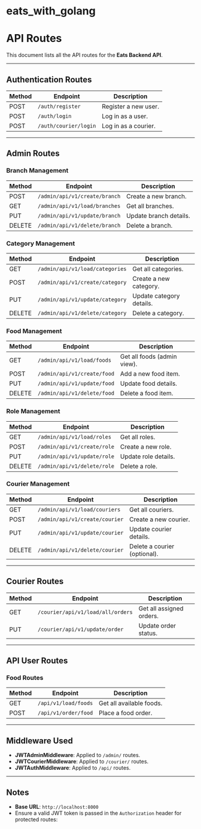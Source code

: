 # eats_with_golang

# API Routes

This document lists all the API routes for the **Eats Backend API**.

---

## Authentication Routes

| Method | Endpoint              | Description          |
| ------ | --------------------- | -------------------- |
| POST   | `/auth/register`      | Register a new user. |
| POST   | `/auth/login`         | Log in as a user.    |
| POST   | `/auth/courier/login` | Log in as a courier. |

---

## Admin Routes

### Branch Management

| Method | Endpoint                      | Description            |
| ------ | ----------------------------- | ---------------------- |
| POST   | `/admin/api/v1/create/branch` | Create a new branch.   |
| GET    | `/admin/api/v1/load/branches` | Get all branches.      |
| PUT    | `/admin/api/v1/update/branch` | Update branch details. |
| DELETE | `/admin/api/v1/delete/branch` | Delete a branch.       |

### Category Management

| Method | Endpoint                        | Description              |
| ------ | ------------------------------- | ------------------------ |
| GET    | `/admin/api/v1/load/categories` | Get all categories.      |
| POST   | `/admin/api/v1/create/category` | Create a new category.   |
| PUT    | `/admin/api/v1/update/category` | Update category details. |
| DELETE | `/admin/api/v1/delete/category` | Delete a category.       |

### Food Management

| Method | Endpoint                    | Description                 |
| ------ | --------------------------- | --------------------------- |
| GET    | `/admin/api/v1/load/foods`  | Get all foods (admin view). |
| POST   | `/admin/api/v1/create/food` | Add a new food item.        |
| PUT    | `/admin/api/v1/update/food` | Update food details.        |
| DELETE | `/admin/api/v1/delete/food` | Delete a food item.         |

### Role Management

| Method | Endpoint                    | Description          |
| ------ | --------------------------- | -------------------- |
| GET    | `/admin/api/v1/load/roles`  | Get all roles.       |
| POST   | `/admin/api/v1/create/role` | Create a new role.   |
| PUT    | `/admin/api/v1/update/role` | Update role details. |
| DELETE | `/admin/api/v1/delete/role` | Delete a role.       |

### Courier Management

| Method | Endpoint                       | Description                  |
| ------ | ------------------------------ | ---------------------------- |
| GET    | `/admin/api/v1/load/couriers`  | Get all couriers.            |
| POST   | `/admin/api/v1/create/courier` | Create a new courier.        |
| PUT    | `/admin/api/v1/update/courier` | Update courier details.      |
| DELETE | `/admin/api/v1/delete/courier` | Delete a courier (optional). |

---

## Courier Routes

| Method | Endpoint                          | Description              |
| ------ | --------------------------------- | ------------------------ |
| GET    | `/courier/api/v1/load/all/orders` | Get all assigned orders. |
| PUT    | `/courier/api/v1/update/order`    | Update order status.     |

---

## API User Routes

### Food Routes

| Method | Endpoint             | Description              |
| ------ | -------------------- | ------------------------ |
| GET    | `/api/v1/load/foods` | Get all available foods. |
| POST   | `/api/v1/order/food` | Place a food order.      |

---

## Middleware Used

- **JWTAdminMiddleware**: Applied to `/admin/` routes.
- **JWTCourierMiddleware**: Applied to `/courier/` routes.
- **JWTAuthMiddleware**: Applied to `/api/` routes.

---

## Notes

- **Base URL**: `http://localhost:8000`
- Ensure a valid JWT token is passed in the `Authorization` header for protected routes:
